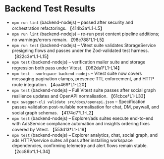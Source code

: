 # Backend Test Results

- `npm run lint` (backend-nodejs) – passed after security and orchestration refactorings. 【414b3a†L1-L5】
- `npm run lint` (backend-nodejs) – re-run post content pipeline additions; no warnings/errors remain. 【98c788†L1-L5】
- `npm run test` (backend-nodejs) – Vitest suite validates StorageService presigning flows and passes under the Zod-validated test harness. 【822c3e†L1-L15】
- `npm test` (backend-nodejs) – verification mailer suite and storage regression both pass under Vitest. 【062da1†L1-L14】
- `npm test --workspace backend-nodejs` – Vitest suite now covers messaging pagination clamps, presence TTL enforcement, and HTTP route integration. 【4aa469†L1-L20】
- `npm test` (backend-nodejs) – Full Vitest suite passes after social graph resilience updates and OpenAPI normalisation. 【61cbce†L1-L33】
- `npx swagger-cli validate src/docs/openapi.json` – Specification passes validation post-nullable normalisation for chat, DM, paywall, and social graph schemas. 【4174d7†L1-L2】
- `npm test` (backend-nodejs) – Explorer/ads suites execute end-to-end with AdsService compliance automation and insights ordering fixes covered by Vitest. 【553d13†L1-L19】
- `npm test` (backend-nodejs) – Explorer analytics, chat, social graph, and ads HTTP/service suites all pass after installing workspace dependencies, confirming telemetry and alert flows remain stable. 【2cc86b†L1-L34】

